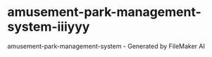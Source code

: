 # amusement-park-management-system-iiiyyy
amusement-park-management-system - Generated by FileMaker AI
